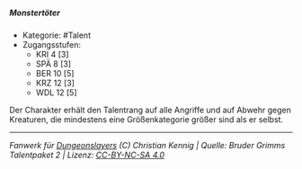 <!---
Dies ist ein Fanwerk für DUNGEONSLAYERS (C) von Christian Kennig

Quellen:      [Bruder Grimms Talentpaket 2](https://www.f-space.de/ds4/downloads.html)
              [Talentbeschreibungen](https://www.f-space.de/ds4/tools-talentcards.html)
License:      [CC-BY-NC-SA 4.0](https://creativecommons.org/licenses/by-nc-sa/4.0/deed.de)
Richtlinien:  [Fanwerkrichtlinien](https://www.dungeonslayers.net/fanwerk-richtlinien/)
Autor:        Zauberlehrling
-->

  
##### Monstertöter  
- Kategorie: #Talent  
- Zugangsstufen:  
  - KRI 4 [3]  
  - SPÄ 8 [3]  
  - BER 10 [5]  
  - KRZ 12 [3]  
  - WDL 12 [5]  

Der Charakter erhält den Talentrang auf alle Angriffe und auf Abwehr gegen Kreaturen, die mindestens eine Größenkategorie größer sind als er selbst.


___  
*Fanwerk für [Dungeonslayers](https://www.dungeonslayers.net/) (C) Christian Kennig | Quelle: Bruder Grimms Talentpaket 2 | Lizenz: [CC-BY-NC-SA 4.0](https://creativecommons.org/licenses/by-nc-sa/4.0/deed.de)*  